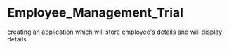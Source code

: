 # Employee_Management_Trial
creating  an application which will store employee's details and will display details
